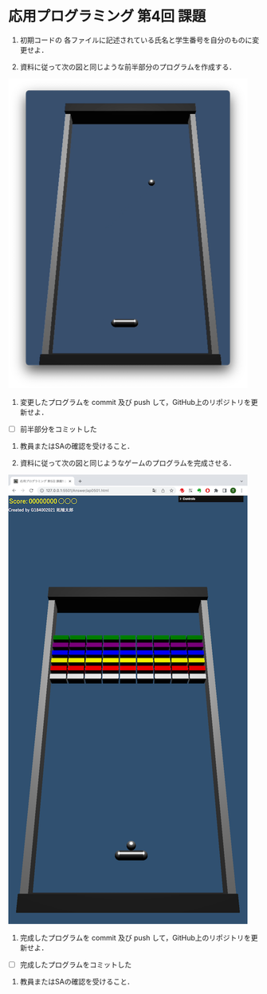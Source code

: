 # 応用プログラミング 第4回 課題

1) 初期コードの 各ファイルに記述されている氏名と学生番号を自分のものに変更せよ．

1) 資料に従って次の図と同じような前半部分のプログラムを作成する．

![前半](ap0401a.png)

1) 変更したプログラムを commit 及び push して，GitHub上のリポジトリを更新せよ．

-[ ] 前半部分をコミットした

1) 教員またはSAの確認を受けること．


1) 資料に従って次の図と同じようなゲームのプログラムを完成させる．

![後半](ap0401b.png)

1) 完成したプログラムを commit 及び push して，GitHub上のリポジトリを更新せよ．

-[ ] 完成したプログラムをコミットした

1) 教員またはSAの確認を受けること．
